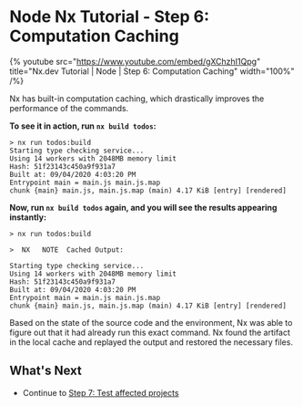 # Node Nx Tutorial - Step 6: Computation Caching

{% youtube
src="https://www.youtube.com/embed/gXChzhI1Qpg"
title="Nx.dev Tutorial | Node | Step 6: Computation Caching"
width="100%" /%}

Nx has built-in computation caching, which drastically improves the performance of the commands.

**To see it in action, run `nx build todos`:**

```shell
> nx run todos:build
Starting type checking service...
Using 14 workers with 2048MB memory limit
Hash: 51f23143c450a9f931a7
Built at: 09/04/2020 4:03:20 PM
Entrypoint main = main.js main.js.map
chunk {main} main.js, main.js.map (main) 4.17 KiB [entry] [rendered]
```

**Now, run `nx build todos` again, and you will see the results appearing instantly:**

```shell
> nx run todos:build

>  NX   NOTE  Cached Output:

Starting type checking service...
Using 14 workers with 2048MB memory limit
Hash: 51f23143c450a9f931a7
Built at: 09/04/2020 4:03:20 PM
Entrypoint main = main.js main.js.map
chunk {main} main.js, main.js.map (main) 4.17 KiB [entry] [rendered]
```

Based on the state of the source code and the environment, Nx was able to figure out that it had already run this exact command. Nx found the artifact in the local cache and replayed the output and restored the necessary files.

## What's Next

- Continue to [Step 7: Test affected projects](/node-tutorial/07-test-affected-projects)
